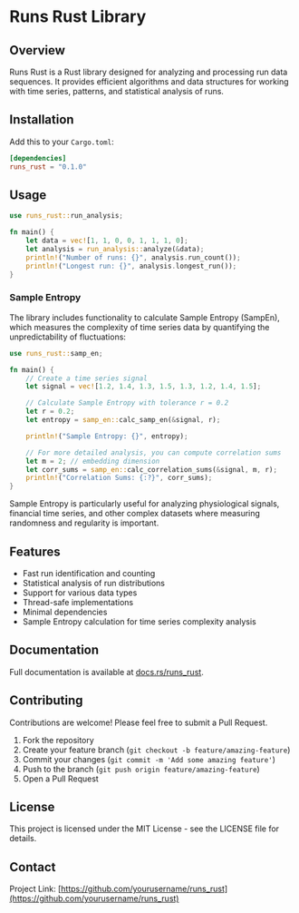 # Runs Rust Library

## Overview

Runs Rust is a Rust library designed for analyzing and processing run data sequences. It provides efficient algorithms and data structures for working with time series, patterns, and statistical analysis of runs.

## Installation

Add this to your `Cargo.toml`:

```toml
[dependencies]
runs_rust = "0.1.0"
```

## Usage

```rust
use runs_rust::run_analysis;

fn main() {
    let data = vec![1, 1, 0, 0, 1, 1, 1, 0];
    let analysis = run_analysis::analyze(&data);
    println!("Number of runs: {}", analysis.run_count());
    println!("Longest run: {}", analysis.longest_run());
}
```

### Sample Entropy

The library includes functionality to calculate Sample Entropy (SampEn), which measures the complexity of time series data by quantifying the unpredictability of fluctuations:

```rust
use runs_rust::samp_en;

fn main() {
    // Create a time series signal
    let signal = vec![1.2, 1.4, 1.3, 1.5, 1.3, 1.2, 1.4, 1.5];

    // Calculate Sample Entropy with tolerance r = 0.2
    let r = 0.2;
    let entropy = samp_en::calc_samp_en(&signal, r);

    println!("Sample Entropy: {}", entropy);

    // For more detailed analysis, you can compute correlation sums
    let m = 2; // embedding dimension
    let corr_sums = samp_en::calc_correlation_sums(&signal, m, r);
    println!("Correlation Sums: {:?}", corr_sums);
}
```

Sample Entropy is particularly useful for analyzing physiological signals, financial time series, and other complex datasets where measuring randomness and regularity is important.

## Features

- Fast run identification and counting
- Statistical analysis of run distributions
- Support for various data types
- Thread-safe implementations
- Minimal dependencies
- Sample Entropy calculation for time series complexity analysis

## Documentation

Full documentation is available at [docs.rs/runs_rust](https://docs.rs/runs_rust).

## Contributing

Contributions are welcome! Please feel free to submit a Pull Request.

1. Fork the repository
2. Create your feature branch (`git checkout -b feature/amazing-feature`)
3. Commit your changes (`git commit -m 'Add some amazing feature'`)
4. Push to the branch (`git push origin feature/amazing-feature`)
5. Open a Pull Request

## License

This project is licensed under the MIT License - see the LICENSE file for details.

## Contact

Project Link: [https://github.com/yourusername/runs_rust](https://github.com/yourusername/runs_rust)
